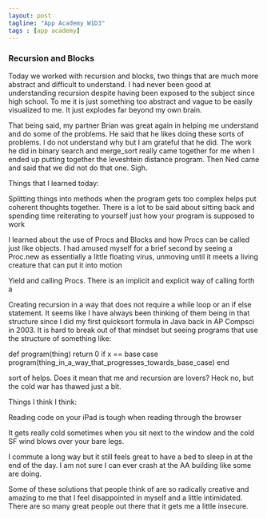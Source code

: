```yaml
---
layout: post
tagline: "App Academy W1D3"
tags : [app academy]
---
```


### Recursion and Blocks

Today we worked with recursion and blocks, two things that are much more abstract and difficult to understand. I had never been good at understanding recursion despite having been exposed to the subject since high school. To me it is just something too abstract and vague to be easily visualized to me. It just explodes far beyond my own brain.

That being said, my partner Brian was great again in helping me understand and do some of the problems. He said that he likes doing these sorts of problems. I do not understand why but I am grateful that he did. The work he did in binary search and merge_sort really came together for me when I ended up putting together the leveshtein distance program. Then Ned came and said that we did not do that one. Sigh.

Things that I learned today:

Splitting things into methods when the program gets too complex helps put coherent thoughts together. There is a lot to be said about sitting back and spending time reiterating to yourself just how your program is supposed to work

I learned about the use of Procs and Blocks and how Procs can be called just like objects. I had amused myself for a brief second by seeing a Proc.new as essentially a little floating virus, unmoving until it meets a living creature that can put it into motion

Yield and calling Procs. There is an implicit and explicit way of calling forth a

Creating recursion in a way that does not require a while loop or an if else statement. It seems like I have always been thinking of them being in that structure since I did my first quicksort formula in Java back in AP Compsci in 2003. It is hard to break out of that mindset but seeing programs that use the structure of something like:

def program(thing) return 0 if x == base case program(thing_in_a_way_that_progresses_towards_base_case) end

sort of helps. Does it mean that me and recursion are lovers? Heck no, but the cold war has thawed just a bit.

Things I think I think:

Reading code on your iPad is tough when reading through the browser

It gets really cold sometimes when you sit next to the window and the cold SF wind blows over your bare legs.

I commute a long way but it still feels great to have a bed to sleep in at the end of the day. I am not sure I can ever crash at the AA building like some are doing.

Some of these solutions that people think of are so radically creative and amazing to me that I feel disappointed in myself and a little intimidated. There are so many great people out there that it gets me a little insecure.
